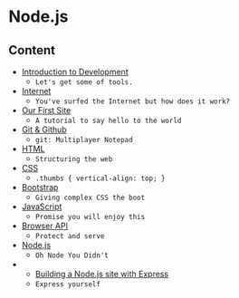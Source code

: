 # Node.js

## Content

* [Introduction to Development](intro.md)
  * `Let's get some of tools.`
* [Internet](internet.md)
  * `You've surfed the Internet but how does it work?`
* [Our First Site](first-site.md)
  * `A tutorial to say hello to the world`
* [Git & Github](git.md)
  * `git: Multiplayer Notepad`
* [HTML](html.md)
  * `Structuring the web`
* [CSS](css.md)
  * `.thumbs { vertical-align: top; }`
* [Bootstrap](bootstrap.md)
  * `Giving complex CSS the boot`
* [JavaScript](javascript.md)
  * `Promise you will enjoy this`
* [Browser API](browserapi.md)
  * `Protect and serve`
* [Node.js](nodejs.md)
  * `Oh Node You Didn't`
* * [Building a Node.js site with Express](buildingsite.md)
  * `Express yourself`

